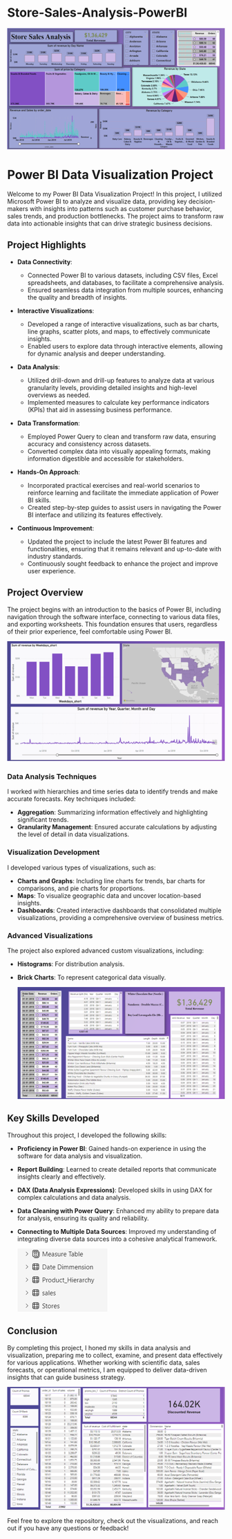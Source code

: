 # Store-Sales-Analysis-PowerBI

![Store Sales Analysis](https://github.com/krAman00/Store-Sales-Analysis-PowerBI/blob/main/Power%20BI%20Project.png)


# Power BI Data Visualization Project

Welcome to my Power BI Data Visualization Project! In this project, I utilized Microsoft Power BI to analyze and visualize data, providing key decision-makers with insights into patterns such as customer purchase behavior, sales trends, and production bottlenecks. The project aims to transform raw data into actionable insights that can drive strategic business decisions.

## Project Highlights
- **Data Connectivity**: 
  - Connected Power BI to various datasets, including CSV files, Excel spreadsheets, and databases, to facilitate a comprehensive analysis.
  - Ensured seamless data integration from multiple sources, enhancing the quality and breadth of insights.

- **Interactive Visualizations**: 
  - Developed a range of interactive visualizations, such as bar charts, line graphs, scatter plots, and maps, to effectively communicate insights.
  - Enabled users to explore data through interactive elements, allowing for dynamic analysis and deeper understanding.

- **Data Analysis**: 
  - Utilized drill-down and drill-up features to analyze data at various granularity levels, providing detailed insights and high-level overviews as needed.
  - Implemented measures to calculate key performance indicators (KPIs) that aid in assessing business performance.

- **Data Transformation**: 
  - Employed Power Query to clean and transform raw data, ensuring accuracy and consistency across datasets.
  - Converted complex data into visually appealing formats, making information digestible and accessible for stakeholders.

- **Hands-On Approach**: 
  - Incorporated practical exercises and real-world scenarios to reinforce learning and facilitate the immediate application of Power BI skills.
  - Created step-by-step guides to assist users in navigating the Power BI interface and utilizing its features effectively.

- **Continuous Improvement**: 
  - Updated the project to include the latest Power BI features and functionalities, ensuring that it remains relevant and up-to-date with industry standards.
  - Continuously sought feedback to enhance the project and improve user experience.


## Project Overview
The project begins with an introduction to the basics of Power BI, including navigation through the software interface, connecting to various data files, and exporting worksheets. This foundation ensures that users, regardless of their prior experience, feel comfortable using Power BI.

![Store Sales Analysis](https://github.com/krAman00/Store-Sales-Analysis-PowerBI/blob/main/Project%20Screenshot%201.png)


### Data Analysis Techniques
I worked with hierarchies and time series data to identify trends and make accurate forecasts. Key techniques included:
- **Aggregation**: Summarizing information effectively and highlighting significant trends.
- **Granularity Management**: Ensured accurate calculations by adjusting the level of detail in data visualizations.

### Visualization Development
I developed various types of visualizations, such as:
- **Charts and Graphs**: Including line charts for trends, bar charts for comparisons, and pie charts for proportions.
- **Maps**: To visualize geographic data and uncover location-based insights.
- **Dashboards**: Created interactive dashboards that consolidated multiple visualizations, providing a comprehensive overview of business metrics.

### Advanced Visualizations
The project also explored advanced custom visualizations, including:
- **Histograms**: For distribution analysis.
- **Brick Charts**: To represent categorical data visually.

  ![Store Sales Analysis](https://github.com/krAman00/Store-Sales-Analysis-PowerBI/blob/main/Project%20Screenshot%202.png)


## Key Skills Developed
Throughout this project, I developed the following skills:
- **Proficiency in Power BI**: Gained hands-on experience in using the software for data analysis and visualization.
- **Report Building**: Learned to create detailed reports that communicate insights clearly and effectively.
- **DAX (Data Analysis Expressions)**: Developed skills in using DAX for complex calculations and data analysis.
- **Data Cleaning with Power Query**: Enhanced my ability to prepare data for analysis, ensuring its quality and reliability.
- **Connecting to Multiple Data Sources**: Improved my understanding of integrating diverse data sources into a cohesive analytical framework.


  ![Store Sales Analysis](https://github.com/krAman00/Store-Sales-Analysis-PowerBI/blob/main/Project%20Screenshot%205.png)


## Conclusion
By completing this project, I honed my skills in data analysis and visualization, preparing me to collect, examine, and present data effectively for various applications. Whether working with scientific data, sales forecasts, or operational metrics, I am equipped to deliver data-driven insights that can guide business strategy.

  ![Store Sales Analysis](https://github.com/krAman00/Store-Sales-Analysis-PowerBI/blob/main/Project%20Screenshot%206.png)


Feel free to explore the repository, check out the visualizations, and reach out if you have any questions or feedback!
